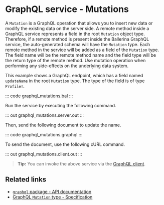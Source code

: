 # GraphQL service - Mutations

A `Mutation` is a GraphQL operation that allows you to insert new data or modify the existing data on the server side. A remote method inside a GraphQL service represents a field in the root `Mutation` object type. Therefore, if a remote method is present inside the Ballerina GraphQL service, the auto-generated schema will have the `Mutation` type. Each remote method in the service will be added as a field of the `Mutation` type. The field name will be the remote method name and the field type will be the return type of the remote method. Use mutation operation when performing any side-effects on the underlying data system.

This example shows a GraphQL endpoint, which has a field named `updateName` in the root `Mutation` type. The type of the field is of type `Profile!`.

::: code graphql_mutations.bal :::

Run the service by executing the following command.

::: out graphql_mutations.server.out :::

Then, send the following document to update the name.

::: code graphql_mutations.graphql :::

To send the document, use the following cURL command.

::: out graphql_mutations.client.out :::

>**Tip:** You can invoke the above service via the [GraphQL client](/learn/by-example/graphql-client-query-endpoint/).

## Related links
- [`graphql` package - API documentation](https://lib.ballerina.io/ballerina/graphql/latest)
- [GraphQL `Mutation` type - Specification](/spec/graphql/#312-the-mutation-type)
